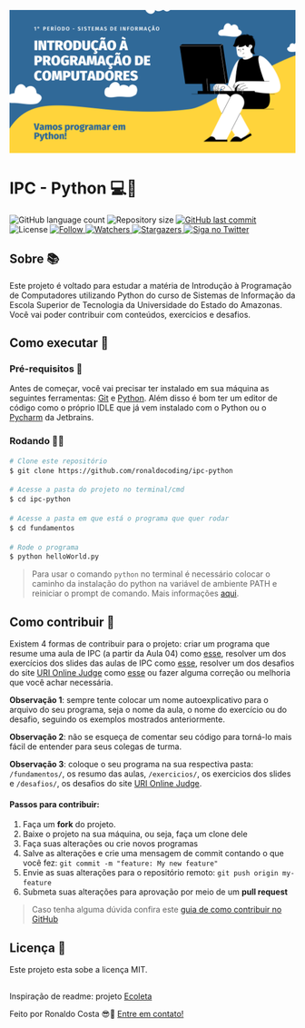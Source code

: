 ![Alt text](/img/IPC-Python.png?raw=true "Banner")

# IPC - Python 💻🐍

<p align="left">
  <img alt="GitHub language count" src="https://img.shields.io/github/languages/count/ronaldocoding/ipc-python?color=%2304D361">

  <img alt="Repository size" src="https://img.shields.io/github/repo-size/ronaldocoding/ipc-python">

  <a href="https://github.com/ronaldocoding/ipc-python/commits/main">
    <img alt="GitHub last commit" src="https://img.shields.io/github/last-commit/ronaldocoding/ipc-python">
  </a>

  <img alt="License" src="https://img.shields.io/badge/license-MIT-brightgreen">
   <a href="https://github.com/ronaldocoding/ipc-python/stargazers">
     
  <img alt="Follow" src="https://img.shields.io/github/followers/ronaldocoding?style=social">
     
  <img alt="Watchers" src="https://img.shields.io/github/watchers/ronaldocoding/ipc-python?style=social">
     
  <img alt="Stargazers" src="https://img.shields.io/github/stars/ronaldocoding/ipc-python?style=social">
     
   <a href="https://www.twitter.com/ronaldocoding/">
    <img alt="Siga no Twitter" src="https://img.shields.io/twitter/follow/ronaldocoding?style=social">
  </a>
  </a>
</p>

## Sobre 📚
<p align="left">Este projeto é voltado para estudar a matéria de Introdução à Programação de Computadores utilizando Python do curso de Sistemas de Informação da Escola Superior de Tecnologia da Universidade do Estado do Amazonas. Você vai poder contribuir com conteúdos, exercícios e desafios.</p>

## Como executar 🚀

### Pré-requisitos 📔

Antes de começar, você vai precisar ter instalado em sua máquina as seguintes ferramentas: [Git](https://git-scm.com) e [Python](https://www.python.org/). Além disso é bom ter um editor de código como o próprio IDLE que já vem instalado com o Python ou o [Pycharm](https://www.jetbrains.com/pt-br/pycharm/download/#section=windows) da Jetbrains.

### Rodando 👨‍💻

```bash
# Clone este repositório
$ git clone https://github.com/ronaldocoding/ipc-python

# Acesse a pasta do projeto no terminal/cmd
$ cd ipc-python

# Acesse a pasta em que está o programa que quer rodar
$ cd fundamentos

# Rode o programa
$ python helloWorld.py
```
> Para usar o comando `python` no terminal é necessário colocar o caminho da instalação do python na variável de ambiente PATH e reiniciar o prompt de comando. Mais informações [aqui](https://dicasdepython.com.br/resolvido-python-nao-e-reconhecido-como-um-comando-interno/).

## Como contribuir 🧐

Existem 4 formas de contribuir para o projeto: criar um programa que resume uma aula de IPC (a partir da Aula 04) como [esse](https://github.com/ronaldocoding/ipc-python/blob/main/fundamentos/helloWorld.py), resolver um dos exercícios dos slides das aulas de IPC como [esse](https://github.com/ronaldocoding/ipc-python/blob/main/exercicios/aula04/imposto.py), resolver um dos desafios do site [URI Online Judge](https://www.urionlinejudge.com.br/) como [esse](https://github.com/ronaldocoding/ipc-python/blob/main/desafios/extremelyBasic.py) ou fazer alguma correção ou melhoria que você achar necessária. 

**Observação 1**: sempre tente colocar um nome autoexplicativo para o arquivo do seu programa, seja o nome da aula, o nome do exercício ou do desafio, seguindo os exemplos mostrados anteriormente. 

**Observação 2**: não se esqueça de comentar seu código para torná-lo mais fácil de entender para seus colegas de turma.

**Observação 3**: coloque o seu programa na sua respectiva pasta: `/fundamentos/`, os resumo das aulas, `/exercicios/`, os exercicios dos slides e `/desafios/`, os desafios do site [URI Online Judge](https://www.urionlinejudge.com.br/).

#### Passos para contribuir:

1. Faça um **fork** do projeto.
2. Baixe o projeto na sua máquina, ou seja, faça um clone dele
3. Faça suas alterações ou crie novos programas
4. Salve as alterações e crie uma mensagem de commit contando o que você fez: `git commit -m "feature: My new feature"`
5. Envie as suas alterações para o repositório remoto: `git push origin my-feature`
6. Submeta suas alterações para aprovação por meio de um **pull request**
> Caso tenha alguma dúvida confira este [guia de como contribuir no GitHub](https://github.com/firstcontributions/first-contributions)

## Licença 📝 

Este projeto esta sobe a licença MIT.

## 

Inspiração de readme: projeto [Ecoleta](https://github.com/tgmarinho/Ecoleta)

Feito por Ronaldo Costa 😎🖖 [Entre em contato!](https://www.linkedin.com/in/ronaldocoding/)
